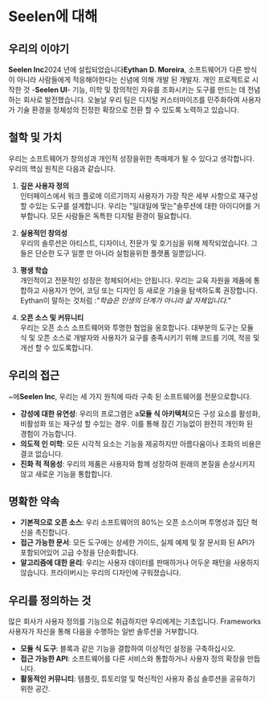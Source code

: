 # Seelen에 대해

## 우리의 이야기

**Seelen Inc**2024 년에 설립되었습니다**Eythan D. Moreira**, 소프트웨어가 다른
방식이 아니라 사람들에게 적응해야한다는 신념에 의해 개발 된 개발자. 개인
프로젝트로 시작한 것 -**Seelen UI**- 기능, 미학 및 창의적인 자유를 조화시키는
도구를 만드는 데 전념하는 회사로 발전했습니다. 오늘날 우리 팀은 디지털
커스터마이즈를 민주화하여 사용자가 기술 환경을 정체성의 진정한 확장으로 전환 할
수 있도록 노력하고 있습니다.

## 철학 및 가치

우리는 소프트웨어가 창의성과 개인적 성장을위한 촉매제가 될 수 있다고 생각합니다.
우리의 핵심 원칙은 다음과 같습니다.

1. **깊은 사용자 정의**\
   인터페이스에서 워크 플로에 이르기까지 사용자가 가장 작은 세부 사항으로 재구성
   할 수있는 도구를 설계합니다. 우리는 "일대일에 맞는"솔루션에 대한 아이디어를
   거부합니다. 모든 사람들은 독특한 디지털 환경이 필요합니다.

2. **실용적인 창의성**\
   우리의 솔루션은 아티스트, 디자이너, 전문가 및 호기심을 위해 제작되었습니다.
   그들은 단순한 도구 일뿐 만 아니라 실험을위한 플랫폼 일뿐입니다.

3. **평생 학습**\
   개인적이고 전문적인 성장은 정체되어서는 안됩니다. 우리는 교육 자원을 제품에
   통합하고 사용자가 언어, 코딩 또는 디자인 등 새로운 기술을 탐색하도록
   권장합니다. Eythan이 말하는 것처럼 :_"학습은 인생의 단계가 아니라 삶
   자체입니다."_

4. **오픈 소스 및 커뮤니티**\
   우리는 오픈 소스 소프트웨어와 투명한 협업을 옹호합니다. 대부분의 도구는 모듈
   식 및 오픈 소스로 개발자와 사용자가 요구를 충족시키기 위해 코드를 기여, 적응
   및 개선 할 수 있도록합니다.

## 우리의 접근

\~에**Seelen Inc**, 우리는 세 가지 원칙에 따라 구축 된 소프트웨어를
전문으로합니다.

- **강성에 대한 유연성**: 우리의 프로그램은 a**모듈 식 아키텍처**모든 구성
  요소를 활성화, 비활성화 또는 재구성 할 수있는 경우. 이를 통해 잠긴 기능없이
  완전히 개인화 된 경험이 가능합니다.
- **의도적 인 미학**: 모든 시각적 요소는 기능을 제공하지만 아름다움이나 조화의
  비용은 결코 없습니다.
- **진화 적 적응성**: 우리의 제품은 사용자와 함께 성장하여 원래의 본질을
  손상시키지 않고 새로운 기능을 통합합니다.

## 명확한 약속

- **기본적으로 오픈 소스**: 우리 소프트웨어의 80%는 오픈 소스이며 투명성과 집단
  혁신을 촉진합니다.
- **접근 가능한 문서**: 모든 도구에는 상세한 가이드, 실제 예제 및 잘 문서화 된
  API가 포함되어있어 고급 수정을 단순화합니다.
- **알고리즘에 대한 윤리**: 우리는 사용자 데이터를 판매하거나 어두운 패턴을
  사용하지 않습니다. 프라이버시는 우리의 디자인에 구워졌습니다.

## 우리를 정의하는 것

많은 회사가 사용자 정의를 기능으로 취급하지만 우리에게는 기초입니다. Frameworks
사용자가 자신을 통해 다음을 수행하는 일반 솔루션을 거부합니다.

- **모듈 식 도구**: 블록과 같은 기능을 결합하여 이상적인 설정을 구축하십시오.
- **접근 가능한 API**: 소프트웨어를 다른 서비스와 통합하거나 사용자 정의 확장을
  만듭니다.
- **활동적인 커뮤니티**: 템플릿, 튜토리얼 및 혁신적인 사용자 중심 솔루션을
  공유하기위한 공간.
